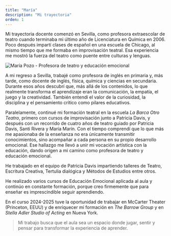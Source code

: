 ```yaml
---
title: "María"
description: "Mi trayectoria"
orden: 1
---
```


Mi trayectoria docente comenzó en Sevilla, como profesora extraescolar de teatro cuando terminaba mi último año de Licenciatura en Química en 2006. Poco después impartí clases de español en una escuela de Chicago, al mismo tiempo que me formaba en improvisación teatral. Esa experiencia me mostró la fuerza del teatro como puente entre culturas y lenguas.

![María Pozo - Profesora de teatro y educación emocional](../../images/photo.png)

A mi regreso a Sevilla, trabajé como profesora de inglés en primaria y, más tarde, como docente de inglés, física, química y ciencias en secundaria. Durante esos años descubrí que, más allá de los contenidos, lo que realmente transforma el aprendizaje eran la comunicación, la empatía, el juego y la creatividad. También entendí el valor de la curiosidad, la disciplina y el pensamiento crítico como pilares educativos.

Paralelamente, continué mi formación teatral en la escuela _La Barca Otro Teatro_, primero con cursos de improvisación junto a Patricia Davis, y después con un recorrido de cuatro años de teatro guiado por Patricia Davis, Santi Rivera y María Marín. Con el tiempo comprendí que lo que más me apasionaba de la enseñanza no era únicamente transmitir conocimientos, sino acompañar a cada persona en su propio desarrollo emocional. Ese hallazgo me llevó a unir mi vocación artística con la educación, dando origen a mi camino como profesora de teatro y educación emocional.

He trabajado en el equipo de Patricia Davis impartiendo talleres de Teatro, Escritura Creativa, Tertulia dialógica y Métodos de Estudios entre otros.

He realizado varios cursos de Educación Emocional aplicada al aula y continúo en constante formación, porque creo firmemente que para enseñar es imprescindible seguir aprendiendo.

En el curso 2024-2025 tuve la oportunidad de trabajar en McCarter Theater (Princeton, EEUU) y de enriquecer mi formación en _The Barrow Group_ y en _Stella Adler Studio of Acting_ en Nueva York.

> Mi trabajo busca que el aula sea un espacio donde jugar, sentir y pensar para transformar la experiencia de aprender.
